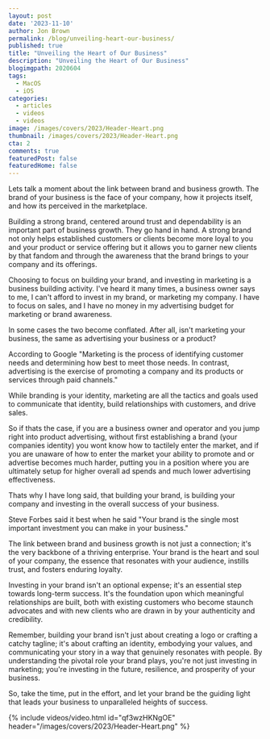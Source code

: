 ```yaml
---
layout: post
date: '2023-11-10'
author: Jon Brown
permalink: /blog/unveiling-heart-our-business/
published: true
title: "Unveiling the Heart of Our Business"
description: "Unveiling the Heart of Our Business"
blogimgpath: 2020604
tags:
  - MacOS
  - iOS
categories:
  - articles
  - videos
  - videos
image: /images/covers/2023/Header-Heart.png
thumbnail: /images/covers/2023/Header-Heart.png
cta: 2
comments: true
featuredPost: false
featuredHome: false
---
```

Lets talk a moment about the link between brand and business growth. The brand of your business is the face of your company, how it projects itself, and how its perceived in the marketplace. 

Building a strong brand, centered around trust and dependability is an important part of business growth. They go hand in hand. A strong brand not only helps established customers or clients become more loyal to you and your product or service offering but it allows you to garner new clients by that fandom and through the awareness that the brand brings to your company and its offerings. 

Choosing to focus on building your brand, and investing in marketing is a business building activity. I've heard it many times, a business owner says to me, I can't afford to invest in my brand, or marketing my company. I have to focus on sales, and I have no money in my advertising budget for marketing or brand awareness. 

In some cases the two become conflated. After all, isn't marketing your business, the same as advertising your business or a product?

According to Google "Marketing is the process of identifying customer needs and determining how best to meet those needs. In contrast, advertising is the exercise of promoting a company and its products or services through paid channels."

While branding is your identity, marketing are all the tactics and goals used to communicate that identity, build relationships with customers, and drive sales.

So if thats the case, if you are a business owner and operator and you jump right into product advertising, without first establishing a brand (your companies identity) you wont know how to tactilely enter the market, and if you are unaware of how to enter the market your ability to promote and or advertise becomes much harder, putting you in a position where you are ultimately setup for higher overall ad spends and much lower advertising effectiveness. 

Thats why I have long said, that building your brand, is building your company and investing in the overall success of your business. 

Steve Forbes said it best when he said "Your brand is the single most important investment you can make in your business." 

The link between brand and business growth is not just a connection; it's the very backbone of a thriving enterprise. Your brand is the heart and soul of your company, the essence that resonates with your audience, instills trust, and fosters enduring loyalty. 

Investing in your brand isn't an optional expense; it's an essential step towards long-term success. It's the foundation upon which meaningful relationships are built, both with existing customers who become staunch advocates and with new clients who are drawn in by your authenticity and credibility. 

Remember, building your brand isn't just about creating a logo or crafting a catchy tagline; it's about crafting an identity, embodying your values, and communicating your story in a way that genuinely resonates with people. By understanding the pivotal role your brand plays, you're not just investing in marketing; you're investing in the future, resilience, and prosperity of your business. 

So, take the time, put in the effort, and let your brand be the guiding light that leads your business to unparalleled heights of success.

{% include videos/video.html id="qf3wzHKNgOE" header="/images/covers/2023/Header-Heart.png" %}